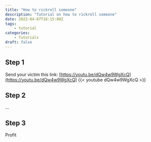 ```yaml
---
title: "How to rickroll someone"
description: "Tutorial on how to rickroll someone"
date: 2022-04-07T16:15:00Z
tags: 
    - tutorial
categories:
    - Tutorials
draft: false
---
```


## Step 1
Send your victim this link: [https://youtu.be/dQw4w9WgXcQ](https://youtu.be/dQw4w9WgXcQ)
{{< youtube dQw4w9WgXcQ >}}

## Step 2
...

## Step 3
Profit